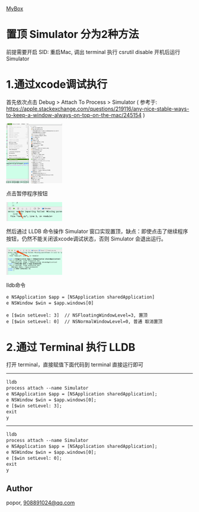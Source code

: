 <a href='https://github.com/popor/mybox'> MyBox </a>

# 置顶 Simulator 分为2种方法

前提需要开启 SID: 重启Mac, 调出 terminal 执行 csrutil disable
开机后运行 Simulator

# 1.通过xcode调试执行
首先依次点击 Debug > Attach To Process > Simulator
( 参考于: https://apple.stackexchange.com/questions/219116/any-nice-stable-ways-to-keep-a-window-always-on-top-on-the-mac/245154 )
<p>
<img src="https://github.com/popor/MyBox/blob/master/stayInFront/note1.png" width="30%" height="30%">
</p>

点击暂停程序按钮
<p>
<img src="https://github.com/popor/MyBox/blob/master/stayInFront/note2.png" width="30%" height="30%">
</p>

然后通过 LLDB 命令操作 Simulator 窗口实现置顶，缺点：即使点击了继续程序按钮，仍然不能关闭该xcode调试状态，否则 Simulator 会退出运行。
<p>
<img src="https://github.com/popor/MyBox/blob/master/stayInFront/note3.png" width="30%" height="30%">
</p>

lldb命令
```
e NSApplication $app = [NSApplication sharedApplication]
e NSWindow $win = $app.windows[0]

e [$win setLevel: 3]  // NSFloatingWindowLevel=3, 置顶
e [$win setLevel: 0]  // NSNormalWindowLevel=0, 普通 取消置顶

```

# 2.通过 Terminal 执行 LLDB
打开 terminal，直接赋值下面代码到 terminal 直接运行即可

---
```
lldb
process attach --name Simulator
e NSApplication $app = [NSApplication sharedApplication];
e NSWindow $win = $app.windows[0];
e [$win setLevel: 3];
exit
y

```

---

```
lldb
process attach --name Simulator
e NSApplication $app = [NSApplication sharedApplication];
e NSWindow $win = $app.windows[0];
e [$win setLevel: 0];
exit
y

```

## Author

popor, 908891024@qq.com
